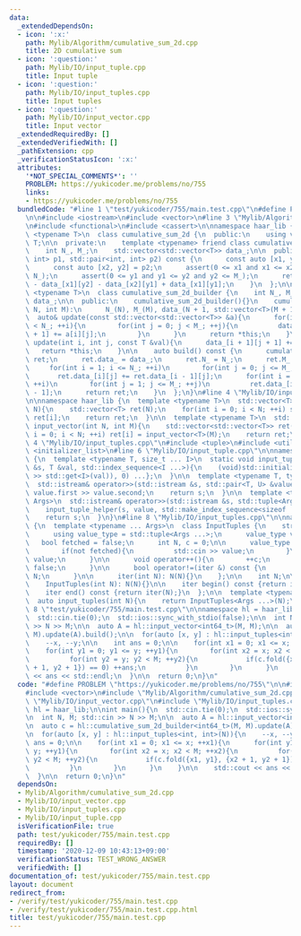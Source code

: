 ```yaml
---
data:
  _extendedDependsOn:
  - icon: ':x:'
    path: Mylib/Algorithm/cumulative_sum_2d.cpp
    title: 2D cumulative sum
  - icon: ':question:'
    path: Mylib/IO/input_tuple.cpp
    title: Input tuple
  - icon: ':question:'
    path: Mylib/IO/input_tuples.cpp
    title: Input tuples
  - icon: ':question:'
    path: Mylib/IO/input_vector.cpp
    title: Input vector
  _extendedRequiredBy: []
  _extendedVerifiedWith: []
  _pathExtension: cpp
  _verificationStatusIcon: ':x:'
  attributes:
    '*NOT_SPECIAL_COMMENTS*': ''
    PROBLEM: https://yukicoder.me/problems/no/755
    links:
    - https://yukicoder.me/problems/no/755
  bundledCode: "#line 1 \"test/yukicoder/755/main.test.cpp\"\n#define PROBLEM \"https://yukicoder.me/problems/no/755\"\
    \n\n#include <iostream>\n#include <vector>\n#line 3 \"Mylib/Algorithm/cumulative_sum_2d.cpp\"\
    \n#include <functional>\n#include <cassert>\n\nnamespace haar_lib {\n  template\
    \ <typename T>\n  class cumulative_sum_2d {\n  public:\n    using value_type =\
    \ T;\n\n  private:\n    template <typename> friend class cumulative_sum_2d_builder;\n\
    \    int N_, M_;\n    std::vector<std::vector<T>> data_;\n\n  public:\n    T fold(std::pair<int,\
    \ int> p1, std::pair<int, int> p2) const {\n      const auto [x1, y1] = p1;\n\
    \      const auto [x2, y2] = p2;\n      assert(0 <= x1 and x1 <= x2 and x2 <=\
    \ N_);\n      assert(0 <= y1 and y1 <= y2 and y2 <= M_);\n      return data_[x2][y2]\
    \ - data_[x1][y2] - data_[x2][y1] + data_[x1][y1];\n    }\n  };\n\n  template\
    \ <typename T>\n  class cumulative_sum_2d_builder {\n    int N_, M_;\n    std::vector<std::vector<T>>\
    \ data_;\n\n  public:\n    cumulative_sum_2d_builder(){}\n    cumulative_sum_2d_builder(int\
    \ N, int M):\n      N_(N), M_(M), data_(N + 1, std::vector<T>(M + 1)){}\n\n  \
    \  auto& update(const std::vector<std::vector<T>> &a){\n      for(int i = 0; i\
    \ < N_; ++i){\n        for(int j = 0; j < M_; ++j){\n          data_[i + 1][j\
    \ + 1] += a[i][j];\n        }\n      }\n      return *this;\n    }\n\n    auto&\
    \ update(int i, int j, const T &val){\n      data_[i + 1][j + 1] += val;\n   \
    \   return *this;\n    }\n\n    auto build() const {\n      cumulative_sum_2d<T>\
    \ ret;\n      ret.data_ = data_;\n      ret.N_ = N_;\n      ret.M_ = M_;\n\n \
    \     for(int i = 1; i <= N_; ++i)\n        for(int j = 0; j <= M_; ++j)\n   \
    \       ret.data_[i][j] += ret.data_[i - 1][j];\n      for(int i = 0; i <= N_;\
    \ ++i)\n        for(int j = 1; j <= M_; ++j)\n          ret.data_[i][j] += ret.data_[i][j\
    \ - 1];\n      return ret;\n    }\n  };\n}\n#line 4 \"Mylib/IO/input_vector.cpp\"\
    \n\nnamespace haar_lib {\n  template <typename T>\n  std::vector<T> input_vector(int\
    \ N){\n    std::vector<T> ret(N);\n    for(int i = 0; i < N; ++i) std::cin >>\
    \ ret[i];\n    return ret;\n  }\n\n  template <typename T>\n  std::vector<std::vector<T>>\
    \ input_vector(int N, int M){\n    std::vector<std::vector<T>> ret(N);\n    for(int\
    \ i = 0; i < N; ++i) ret[i] = input_vector<T>(M);\n    return ret;\n  }\n}\n#line\
    \ 4 \"Mylib/IO/input_tuples.cpp\"\n#include <tuple>\n#include <utility>\n#include\
    \ <initializer_list>\n#line 6 \"Mylib/IO/input_tuple.cpp\"\n\nnamespace haar_lib\
    \ {\n  template <typename T, size_t ... I>\n  static void input_tuple_helper(std::istream\
    \ &s, T &val, std::index_sequence<I ...>){\n    (void)std::initializer_list<int>{(void(s\
    \ >> std::get<I>(val)), 0) ...};\n  }\n\n  template <typename T, typename U>\n\
    \  std::istream& operator>>(std::istream &s, std::pair<T, U> &value){\n    s >>\
    \ value.first >> value.second;\n    return s;\n  }\n\n  template <typename ...\
    \ Args>\n  std::istream& operator>>(std::istream &s, std::tuple<Args ...> &value){\n\
    \    input_tuple_helper(s, value, std::make_index_sequence<sizeof ... (Args)>());\n\
    \    return s;\n  }\n}\n#line 8 \"Mylib/IO/input_tuples.cpp\"\n\nnamespace haar_lib\
    \ {\n  template <typename ... Args>\n  class InputTuples {\n    struct iter {\n\
    \      using value_type = std::tuple<Args ...>;\n      value_type value;\n   \
    \   bool fetched = false;\n      int N, c = 0;\n\n      value_type operator*(){\n\
    \        if(not fetched){\n          std::cin >> value;\n        }\n        return\
    \ value;\n      }\n\n      void operator++(){\n        ++c;\n        fetched =\
    \ false;\n      }\n\n      bool operator!=(iter &) const {\n        return c <\
    \ N;\n      }\n\n      iter(int N): N(N){}\n    };\n\n    int N;\n\n  public:\n\
    \    InputTuples(int N): N(N){}\n\n    iter begin() const {return iter(N);}\n\
    \    iter end() const {return iter(N);}\n  };\n\n  template <typename ... Args>\n\
    \  auto input_tuples(int N){\n    return InputTuples<Args ...>(N);\n  }\n}\n#line\
    \ 8 \"test/yukicoder/755/main.test.cpp\"\n\nnamespace hl = haar_lib;\n\nint main(){\n\
    \  std::cin.tie(0);\n  std::ios::sync_with_stdio(false);\n\n  int N, M; std::cin\
    \ >> N >> M;\n\n  auto A = hl::input_vector<int64_t>(M, M);\n\n  auto c = hl::cumulative_sum_2d_builder<int64_t>(M,\
    \ M).update(A).build();\n\n  for(auto [x, y] : hl::input_tuples<int, int>(N)){\n\
    \    --x, --y;\n\n    int ans = 0;\n\n    for(int x1 = 0; x1 <= x; ++x1){\n  \
    \    for(int y1 = 0; y1 <= y; ++y1){\n        for(int x2 = x; x2 < M; ++x2){\n\
    \          for(int y2 = y; y2 < M; ++y2){\n            if(c.fold({x1, y1}, {x2\
    \ + 1, y2 + 1}) == 0) ++ans;\n          }\n        }\n      }\n    }\n\n    std::cout\
    \ << ans << std::endl;\n  }\n\n  return 0;\n}\n"
  code: "#define PROBLEM \"https://yukicoder.me/problems/no/755\"\n\n#include <iostream>\n\
    #include <vector>\n#include \"Mylib/Algorithm/cumulative_sum_2d.cpp\"\n#include\
    \ \"Mylib/IO/input_vector.cpp\"\n#include \"Mylib/IO/input_tuples.cpp\"\n\nnamespace\
    \ hl = haar_lib;\n\nint main(){\n  std::cin.tie(0);\n  std::ios::sync_with_stdio(false);\n\
    \n  int N, M; std::cin >> N >> M;\n\n  auto A = hl::input_vector<int64_t>(M, M);\n\
    \n  auto c = hl::cumulative_sum_2d_builder<int64_t>(M, M).update(A).build();\n\
    \n  for(auto [x, y] : hl::input_tuples<int, int>(N)){\n    --x, --y;\n\n    int\
    \ ans = 0;\n\n    for(int x1 = 0; x1 <= x; ++x1){\n      for(int y1 = 0; y1 <=\
    \ y; ++y1){\n        for(int x2 = x; x2 < M; ++x2){\n          for(int y2 = y;\
    \ y2 < M; ++y2){\n            if(c.fold({x1, y1}, {x2 + 1, y2 + 1}) == 0) ++ans;\n\
    \          }\n        }\n      }\n    }\n\n    std::cout << ans << std::endl;\n\
    \  }\n\n  return 0;\n}\n"
  dependsOn:
  - Mylib/Algorithm/cumulative_sum_2d.cpp
  - Mylib/IO/input_vector.cpp
  - Mylib/IO/input_tuples.cpp
  - Mylib/IO/input_tuple.cpp
  isVerificationFile: true
  path: test/yukicoder/755/main.test.cpp
  requiredBy: []
  timestamp: '2020-12-09 10:43:13+09:00'
  verificationStatus: TEST_WRONG_ANSWER
  verifiedWith: []
documentation_of: test/yukicoder/755/main.test.cpp
layout: document
redirect_from:
- /verify/test/yukicoder/755/main.test.cpp
- /verify/test/yukicoder/755/main.test.cpp.html
title: test/yukicoder/755/main.test.cpp
---
```

